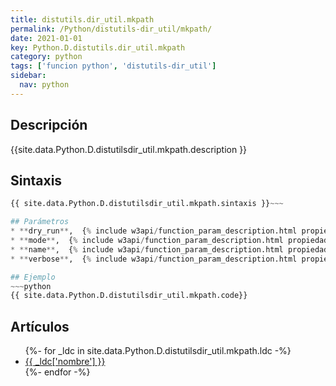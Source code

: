 ```yaml
---
title: distutils.dir_util.mkpath
permalink: /Python/distutils-dir_util/mkpath/
date: 2021-01-01
key: Python.D.distutils.dir_util.mkpath
category: python
tags: ['funcion python', 'distutils-dir_util']
sidebar: 
  nav: python
---
```


## Descripción
{{site.data.Python.D.distutilsdir_util.mkpath.description }}

## Sintaxis
~~~python
{{ site.data.Python.D.distutilsdir_util.mkpath.sintaxis }}~~~

## Parámetros
* **dry_run**,  {% include w3api/function_param_description.html propiedad=site.data.Python.D.distutils.dir_util.mkpath valor="dry_run" %}
* **mode**,  {% include w3api/function_param_description.html propiedad=site.data.Python.D.distutils.dir_util.mkpath valor="mode" %}
* **name**,  {% include w3api/function_param_description.html propiedad=site.data.Python.D.distutils.dir_util.mkpath valor="name" %}
* **verbose**,  {% include w3api/function_param_description.html propiedad=site.data.Python.D.distutils.dir_util.mkpath valor="verbose" %}

## Ejemplo
~~~python
{{ site.data.Python.D.distutilsdir_util.mkpath.code}}
~~~

## Artículos
<ul>
{%- for _ldc in site.data.Python.D.distutilsdir_util.mkpath.ldc -%}
   <li>
       <a href="{{_ldc['url'] }}">{{ _ldc['nombre'] }}</a>
   </li>
{%- endfor -%}
</ul>
